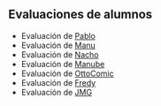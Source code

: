 ## Evaluaciones de alumnos

- Evaluación de [Pablo](https://github.com/pabar942/evaluacion1)
- Evaluación de [Manu](https://github.com/manup94/evaluacion-final)
- Evaluación de [Nacho](https://github.com/NMenendezz/The-Javascript-Bootcamp-Modulo-1-Evaluacion)
- Evaluación de [Manube](https://github.com/ManubeX/Evaluacion-1.git)
- Evaluación de [OttoComic](https://github.com/OttoComic/thejavascriptbootcamp/tree/main/Evaluacion%20Modulo%201)
- Evaluación de [Fredy](https://github.com/ARGOBYTE/eval_unidad_1_Bootcamp_JavaScript)
- Evaluación de [JMG](https://github.com/jmanwel/bootcamp_javascript/tree/main/JS_Basics/evaluation)
